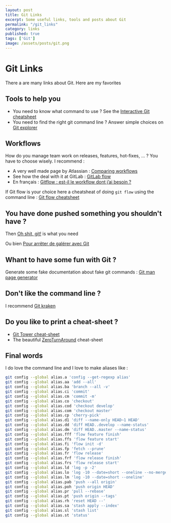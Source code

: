 ```yaml
---
layout: post
title: Git Links
excerpt: Some useful links, tools and posts about Git
permalink: "/git_links"
category: links
published: true
tags: ['Git']
image: /assets/posts/git.png
---
```


# Git Links

There a are many links about Git.
Here are my favorites

## Tools to help you

- You need to know what command to use ?
  See the [Interactive Git cheatsheet](http://ndpsoftware.com/git-cheatsheet.html)
- You need to find the right git command line ?
  Answer simple choices on [Git explorer](https://gitexplorer.com/)

## Workflows

How do you manage team work on releases, features, hot-fixes, ... ?
You have to choose wisely. I recommend :

- A very well made page by Atlassian : [Comparing workflows](https://www.atlassian.com/git/tutorials/comparing-workflows)
- See how the deal with it at GitLab : [GitLab flow](https://docs.gitlab.com/ee/workflow/gitlab_flow.html)
- En français : [Gitflow : est-il le workflow dont j’ai besoin ?](http://blog.xebia.fr/2018/03/28/gitflow-est-il-le-workflow-dont-jai-besoin/)

If Git flow is your choice here a cheatsheat of doing `git flow` using the command line : [Git flow cheatsheet](https://danielkummer.github.io/git-flow-cheatsheet/)

## You have done pushed something you shouldn't have ?

Then [Oh shit, git!](http://ohshitgit.com/) is what you need

Ou bien [Pour arrêter de galérer avec Git](https://www.miximum.fr/blog/enfin-comprendre-git/)

## Whant to have some fun with Git ?

Generate some fake documentation about fake git commands : [Git man page generator](https://git-man-page-generator.lokaltog.net)

## Don't like the command line ?

I recommend [Git kraken](https://www.gitkraken.com/)

## Do you like to print a cheat-sheet ?

- [Git Tower cheat-sheet](https://www.git-tower.com/blog/git-cheat-sheet)
- The beautiful [ZeroTurnAround](files.zeroturnaround.com/pdf/zt_git_cheat_sheet.pdf) cheat-sheet

## Final words

I do love the command line and I love to make aliases like :

```bash
git config --global alias.a 'config --get-regexp alias'
git config --global alias.aa 'add --all'
git config --global alias.ba 'branch --all -v'
git config --global alias.ci 'commit'
git config --global alias.cm 'commit -m'
git config --global alias.co 'checkout'
git config --global alias.cod 'checkout develop'
git config --global alias.com 'checkout master'
git config --global alias.cp 'cherry-pick'
git config --global alias.d1 'diff --name-only HEAD~1 HEAD'
git config --global alias.dd 'diff HEAD..develop --name-status'
git config --global alias.dm 'diff HEAD..master --name-status'
git config --global alias.fff 'flow feature finish'
git config --global alias.ffs 'flow feature start'
git config --global alias.fi 'flow init -d'
git config --global alias.fp 'fetch --prune'
git config --global alias.fr 'flow release'
git config --global alias.frf 'flow release finish'
git config --global alias.frs 'flow release start'
git config --global alias.ld 'log -p -2'
git config --global alias.lo 'log -10 --date=short --oneline --no-merges'
git config --global alias.lm 'log -10 --date=short --oneline'
git config --global alias.pab 'push --all origin'
git config --global alias.poh 'push origin HEAD'
git config --global alias.pr 'pull --rebase'
git config --global alias.pt 'push origin --tags'
git config --global alias.rh 'reset HEAD --'
git config --global alias.sa 'stash apply --index'
git config --global alias.sl 'stash list'
git config --global alias.st 'status'
```
